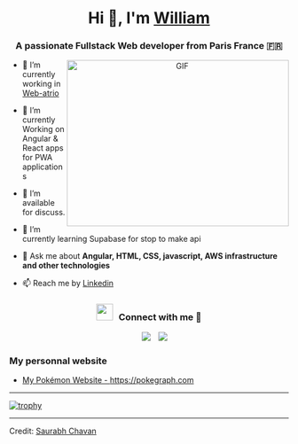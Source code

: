 <h1 align="center">Hi 👋, I'm <a href="https://www.linkedin.com/in/krieg-william/" target="blank">
William</a></h1>
<h3 align="center">A passionate Fullstack Web developer from Paris France 🇫🇷</h3>


<a target="_blank" align="center">
  <img align="right" top="500" height="300" width="400" alt="GIF" src="https://media.giphy.com/media/SWoSkN6DxTszqIKEqv/giphy.gif">
</a>

- 🔭 I’m currently working in <a href="http://web-atrio.com/" target="blank">Web-atrio</a>

- 🌱 I’m currently Working on Angular & React apps for PWA applications

- 🤝 I’m available for discuss.

- 🌱 I’m currently learning Supabase for stop to make api

- 💬 Ask me about **Angular, HTML, CSS, javascript, AWS infrastructure and other technologies**

- 📫 Reach me by <a href="https://www.linkedin.com/in/krieg-william/" target="blank">
Linkedin</a>

<h3 align="center" > <img src="https://media.giphy.com/media/iY8CRBdQXODJSCERIr/giphy.gif" width="30" height="30" style="margin-right: 10px;">Connect with me 🤝 </h3>

<p align="center">

 <div align="center"  class="icons-social" style="margin-left: 10px;">
        <a style="margin-left: 10px;"  target="_blank" href="https://www.linkedin.com/in/krieg-william/">
			<img src="https://img.icons8.com/doodle/40/000000/linkedin--v2.png"></a>
        <a style="margin-left: 10px;" target="_blank" href="https://github.com/WA-WilliamKrieg">
		<img src="https://img.icons8.com/doodle/40/000000/github--v1.png"></a>
      </div>

</p>

### My personnal website

<!-- BLOG-POST-LIST:START -->
- <a href="https://pokegraph.com"> My Pokémon Website - https://pokegraph.com </a>

---
[![trophy](https://github-profile-trophy.vercel.app/?username=WA-WilliamKrieg)](https://github.com/ryo-ma/github-profile-trophy)


---

Credit: [Saurabh Chavan](https://github.com/100rabhcsmc)
